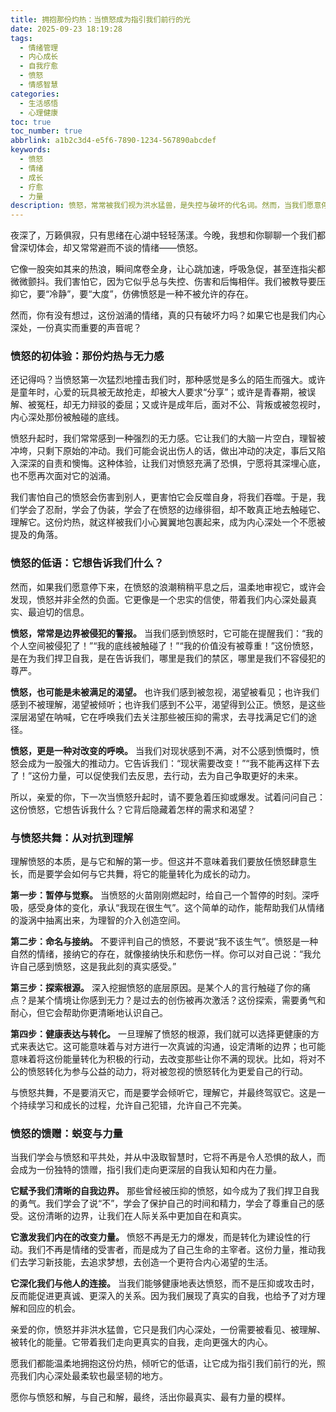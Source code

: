 ```yaml
---
title: 拥抱那份灼热：当愤怒成为指引我们前行的光
date: 2025-09-23 18:19:28
tags:
  - 情绪管理
  - 内心成长
  - 自我疗愈
  - 愤怒
  - 情感智慧
categories:
  - 生活感悟
  - 心理健康
toc: true
toc_number: true
abbrlink: a1b2c3d4-e5f6-7890-1234-567890abcdef
keywords:
  - 愤怒
  - 情绪
  - 成长
  - 疗愈
  - 力量
description: 愤怒，常常被我们视为洪水猛兽，是失控与破坏的代名词。然而，当我们愿意停下来，温柔地审视这份汹涌的情绪时，或许会发现它并非全然的负面。它可能是内心深处被触碰的底线，是未被满足的渴望，更是指引我们走向自我认知与成长的独特信号。这篇文章将带你一起，从对抗到理解，从压抑到转化，重新认识愤怒，并从中汲取力量，让它成为我们生命中一份独特的馈赠。
---
```


夜深了，万籁俱寂，只有思绪在心湖中轻轻荡漾。今晚，我想和你聊聊一个我们都曾深切体会，却又常常避而不谈的情绪——愤怒。

它像一股突如其来的热浪，瞬间席卷全身，让心跳加速，呼吸急促，甚至连指尖都微微颤抖。我们害怕它，因为它似乎总与失控、伤害和后悔相伴。我们被教导要压抑它，要“冷静”，要“大度”，仿佛愤怒是一种不被允许的存在。

然而，你有没有想过，这份汹涌的情绪，真的只有破坏力吗？如果它也是我们内心深处，一份真实而重要的声音呢？

### 愤怒的初体验：那份灼热与无力感

还记得吗？当愤怒第一次猛烈地撞击我们时，那种感觉是多么的陌生而强大。或许是童年时，心爱的玩具被无故抢走，却被大人要求“分享”；或许是青春期，被误解、被冤枉，却无力辩驳的委屈；又或许是成年后，面对不公、背叛或被忽视时，内心深处那份被触碰的底线。

愤怒升起时，我们常常感到一种强烈的无力感。它让我们的大脑一片空白，理智被冲垮，只剩下原始的冲动。我们可能会说出伤人的话，做出冲动的决定，事后又陷入深深的自责和懊悔。这种体验，让我们对愤怒充满了恐惧，宁愿将其深埋心底，也不愿再次面对它的汹涌。

我们害怕自己的愤怒会伤害到别人，更害怕它会反噬自身，将我们吞噬。于是，我们学会了忍耐，学会了伪装，学会了在愤怒的边缘徘徊，却不敢真正地去触碰它、理解它。这份灼热，就这样被我们小心翼翼地包裹起来，成为内心深处一个不愿被提及的角落。

### 愤怒的低语：它想告诉我们什么？

然而，如果我们愿意停下来，在愤怒的浪潮稍稍平息之后，温柔地审视它，或许会发现，愤怒并非全然的负面。它更像是一个忠实的信使，带着我们内心深处最真实、最迫切的信息。

**愤怒，常常是边界被侵犯的警报。** 当我们感到愤怒时，它可能在提醒我们：“我的个人空间被侵犯了！”“我的底线被触碰了！”“我的价值没有被尊重！”这份愤怒，是在为我们捍卫自我，是在告诉我们，哪里是我们的禁区，哪里是我们不容侵犯的尊严。

**愤怒，也可能是未被满足的渴望。** 也许我们感到被忽视，渴望被看见；也许我们感到不被理解，渴望被倾听；也许我们感到不公平，渴望得到公正。愤怒，是这些深层渴望在呐喊，它在呼唤我们去关注那些被压抑的需求，去寻找满足它们的途径。

**愤怒，更是一种对改变的呼唤。** 当我们对现状感到不满，对不公感到愤慨时，愤怒会成为一股强大的推动力。它告诉我们：“现状需要改变！”“我不能再这样下去了！”这份力量，可以促使我们去反思，去行动，去为自己争取更好的未来。

所以，亲爱的你，下一次当愤怒升起时，请不要急着压抑或爆发。试着问问自己：这份愤怒，它想告诉我什么？它背后隐藏着怎样的需求和渴望？

### 与愤怒共舞：从对抗到理解

理解愤怒的本质，是与它和解的第一步。但这并不意味着我们要放任愤怒肆意生长，而是要学会如何与它共舞，将它的能量转化为成长的动力。

**第一步：暂停与觉察。** 当愤怒的火苗刚刚燃起时，给自己一个暂停的时刻。深呼吸，感受身体的变化，承认“我现在很生气”。这个简单的动作，能帮助我们从情绪的漩涡中抽离出来，为理智的介入创造空间。

**第二步：命名与接纳。** 不要评判自己的愤怒，不要说“我不该生气”。愤怒是一种自然的情绪，接纳它的存在，就像接纳快乐和悲伤一样。你可以对自己说：“我允许自己感到愤怒，这是我此刻的真实感受。”

**第三步：探索根源。** 深入挖掘愤怒的底层原因。是某个人的言行触碰了你的痛点？是某个情境让你感到无力？是过去的创伤被再次激活？这份探索，需要勇气和耐心，但它会帮助你更清晰地认识自己。

**第四步：健康表达与转化。** 一旦理解了愤怒的根源，我们就可以选择更健康的方式来表达它。这可能意味着与对方进行一次真诚的沟通，设定清晰的边界；也可能意味着将这份能量转化为积极的行动，去改变那些让你不满的现状。比如，将对不公的愤怒转化为参与公益的动力，将对被忽视的愤怒转化为更爱自己的行动。

与愤怒共舞，不是要消灭它，而是要学会倾听它，理解它，并最终驾驭它。这是一个持续学习和成长的过程，允许自己犯错，允许自己不完美。

### 愤怒的馈赠：蜕变与力量

当我们学会与愤怒和平共处，并从中汲取智慧时，它将不再是令人恐惧的敌人，而会成为一份独特的馈赠，指引我们走向更深层的自我认知和内在力量。

**它赋予我们清晰的自我边界。** 那些曾经被压抑的愤怒，如今成为了我们捍卫自我的勇气。我们学会了说“不”，学会了保护自己的时间和精力，学会了尊重自己的感受。这份清晰的边界，让我们在人际关系中更加自在和真实。

**它激发我们内在的改变力量。** 愤怒不再是无力的爆发，而是转化为建设性的行动。我们不再是情绪的受害者，而是成为了自己生命的主宰者。这份力量，推动我们去学习新技能，去追求梦想，去创造一个更符合内心渴望的生活。

**它深化我们与他人的连接。** 当我们能够健康地表达愤怒，而不是压抑或攻击时，反而能促进更真诚、更深入的关系。因为我们展现了真实的自我，也给予了对方理解和回应的机会。

亲爱的你，愤怒并非洪水猛兽，它只是我们内心深处，一份需要被看见、被理解、被转化的能量。它带着我们走向更真实的自我，走向更强大的内心。

愿我们都能温柔地拥抱这份灼热，倾听它的低语，让它成为指引我们前行的光，照亮我们内心深处最柔软也最坚韧的地方。

愿你与愤怒和解，与自己和解，最终，活出你最真实、最有力量的模样。